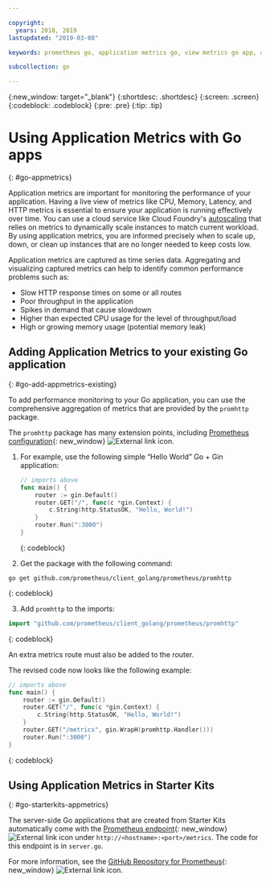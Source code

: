 ```yaml
---

copyright:
  years: 2018, 2019
lastupdated: "2019-03-08"

keywords: prometheus go, application metrics go, view metrics go app, add metrics go, promhttp go, autoscaling go

subcollection: go

---
```


{:new_window: target="_blank"}
{:shortdesc: .shortdesc}
{:screen: .screen}
{:codeblock: .codeblock}
{:pre: .pre}
{:tip: .tip}

# Using Application Metrics with Go apps
{: #go-appmetrics}

Application metrics are important for monitoring the performance of your application. Having a live view of metrics like CPU, Memory, Latency, and HTTP metrics is essential to ensure your application is running effectively over time. You can use a cloud service like Cloud Foundry's [autoscaling](/docs/services/Auto-Scaling?topic=services/Auto-Scaling-get-started#get-started) that relies on metrics to dynamically scale instances to match current workload. By using application metrics, you are informed precisely when to scale up, down, or clean up instances that are no longer needed to keep costs low.

Application metrics are captured as time series data. Aggregating and visualizing captured metrics can help to identify common performance problems such as:

* Slow HTTP response times on some or all routes
* Poor throughput in the application
* Spikes in demand that cause slowdown
* Higher than expected CPU usage for the level of throughput/load
* High or growing memory usage (potential memory leak)

## Adding Application Metrics to your existing Go application
{: #go-add-appmetrics-existing}

To add performance monitoring to your Go application, you can use the comprehensive aggregation of metrics that are provided by the `promhttp` package.

The `promhttp` package has many extension points, including [Prometheus configuration](https://github.com/prometheus/client_golang){: new_window} ![External link icon](../icons/launch-glyph.svg "External link icon").

1. For example, use the following simple “Hello World” Go + Gin application:
    ```go
    // imports above
    func main() {
        router := gin.Default()
        router.GET("/", func(c *gin.Context) {
            c.String(http.StatusOK, "Hello, World!")
        }
        router.Run(":3000")
    }
    ```
    {: codeblock}

2. Get the package with the following command:
  ```
  go get github.com/prometheus/client_golang/prometheus/promhttp
  ```
  {: codeblock}

3. Add `promhttp` to the imports:
  ```go
  import "github.com/prometheus/client_golang/prometheus/promhttp"
  ```
  {: codeblock}

  An extra metrics route must also be added to the router.

  The revised code now looks like the following example:
  ```go
  // imports above
  func main() {
      router := gin.Default()
      router.GET("/", func(c *gin.Context) {
          c.String(http.StatusOK, "Hello, World!")
      }
      router.GET("/metrics", gin.WrapH(promhttp.Handler()))
      router.Run(":3000")
  }
  ```
  {: codeblock}

## Using Application Metrics in Starter Kits
{: #go-starterkits-appmetrics}

The server-side Go applications that are created from Starter Kits automatically come with the [Prometheus endpoint](https://prometheus.io/){: new_window} ![External link icon](../icons/launch-glyph.svg "External link icon") under `http://<hostname>:<port>/metrics`. The code for this endpoint is in `server.go`.

For more information, see the [GitHub Repository for Prometheus](https://github.com/prometheus/client_golang/){: new_window} ![External link icon](../icons/launch-glyph.svg "External link icon").
